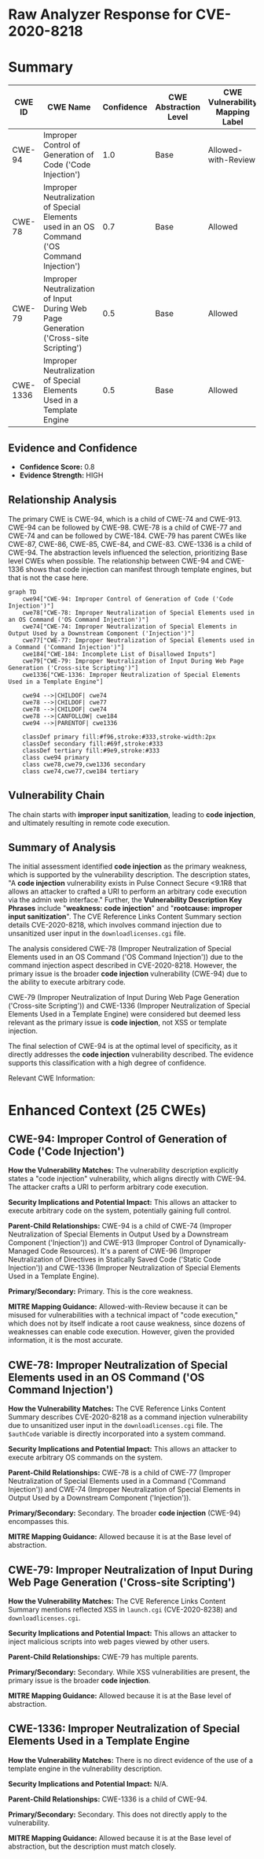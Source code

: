 # Raw Analyzer Response for CVE-2020-8218

# Summary
| CWE ID | CWE Name | Confidence | CWE Abstraction Level | CWE Vulnerability Mapping Label | CWE-Vulnerability Mapping Notes |
|---|---|---|---|---|---|
| CWE-94 | Improper Control of Generation of Code ('Code Injection') | 1.0 | Base | Allowed-with-Review | Primary CWE |
| CWE-78 | Improper Neutralization of Special Elements used in an OS Command ('OS Command Injection') | 0.7 | Base | Allowed | Secondary Candidate |
| CWE-79 | Improper Neutralization of Input During Web Page Generation ('Cross-site Scripting') | 0.5 | Base | Allowed | Secondary Candidate |
| CWE-1336 | Improper Neutralization of Special Elements Used in a Template Engine | 0.5 | Base | Allowed | Secondary Candidate |

## Evidence and Confidence

*   **Confidence Score:** 0.8
*   **Evidence Strength:** HIGH

## Relationship Analysis
The primary CWE is CWE-94, which is a child of CWE-74 and CWE-913. CWE-94 can be followed by CWE-98. CWE-78 is a child of CWE-77 and CWE-74 and can be followed by CWE-184. CWE-79 has parent CWEs like CWE-87, CWE-86, CWE-85, CWE-84, and CWE-83. CWE-1336 is a child of CWE-94. The abstraction levels influenced the selection, prioritizing Base level CWEs when possible. The relationship between CWE-94 and CWE-1336 shows that code injection can manifest through template engines, but that is not the case here.

```mermaid
graph TD
    cwe94["CWE-94: Improper Control of Generation of Code ('Code Injection')"]
    cwe78["CWE-78: Improper Neutralization of Special Elements used in an OS Command ('OS Command Injection')"]
    cwe74["CWE-74: Improper Neutralization of Special Elements in Output Used by a Downstream Component ('Injection')"]
    cwe77["CWE-77: Improper Neutralization of Special Elements used in a Command ('Command Injection')"]
    cwe184["CWE-184: Incomplete List of Disallowed Inputs"]
    cwe79["CWE-79: Improper Neutralization of Input During Web Page Generation ('Cross-site Scripting')"]
    cwe1336["CWE-1336: Improper Neutralization of Special Elements Used in a Template Engine"]

    cwe94 -->|CHILDOF| cwe74
    cwe78 -->|CHILDOF| cwe77
    cwe78 -->|CHILDOF| cwe74
    cwe78 -->|CANFOLLOW| cwe184
    cwe94 -->|PARENTOF| cwe1336
    
    classDef primary fill:#f96,stroke:#333,stroke-width:2px
    classDef secondary fill:#69f,stroke:#333
    classDef tertiary fill:#9e9,stroke:#333
    class cwe94 primary
    class cwe78,cwe79,cwe1336 secondary
    class cwe74,cwe77,cwe184 tertiary
```

## Vulnerability Chain
The chain starts with **improper input sanitization**, leading to **code injection**, and ultimately resulting in remote code execution.

## Summary of Analysis
The initial assessment identified **code injection** as the primary weakness, which is supported by the vulnerability description. The description states, "A **code injection** vulnerability exists in Pulse Connect Secure <9.1R8 that allows an attacker to crafted a URI to perform an arbitrary code execution via the admin web interface." Further, the **Vulnerability Description Key Phrases** include "**weakness: code injection**" and "**rootcause: improper input sanitization**". The CVE Reference Links Content Summary section details CVE-2020-8218, which involves command injection due to unsanitized user input in the `downloadlicenses.cgi` file.

The analysis considered CWE-78 (Improper Neutralization of Special Elements used in an OS Command ('OS Command Injection')) due to the command injection aspect described in CVE-2020-8218. However, the primary issue is the broader **code injection** vulnerability (CWE-94) due to the ability to execute arbitrary code.

CWE-79 (Improper Neutralization of Input During Web Page Generation ('Cross-site Scripting')) and CWE-1336 (Improper Neutralization of Special Elements Used in a Template Engine) were considered but deemed less relevant as the primary issue is **code injection**, not XSS or template injection.

The final selection of CWE-94 is at the optimal level of specificity, as it directly addresses the **code injection** vulnerability described. The evidence supports this classification with a high degree of confidence.

Relevant CWE Information:

# Enhanced Context (25 CWEs)

## CWE-94: Improper Control of Generation of Code ('Code Injection')

**How the Vulnerability Matches:** The vulnerability description explicitly states a "code injection" vulnerability, which aligns directly with CWE-94. The attacker crafts a URI to perform arbitrary code execution.

**Security Implications and Potential Impact:** This allows an attacker to execute arbitrary code on the system, potentially gaining full control.

**Parent-Child Relationships:** CWE-94 is a child of CWE-74 (Improper Neutralization of Special Elements in Output Used by a Downstream Component ('Injection')) and CWE-913 (Improper Control of Dynamically-Managed Code Resources). It's a parent of CWE-96 (Improper Neutralization of Directives in Statically Saved Code ('Static Code Injection')) and CWE-1336 (Improper Neutralization of Special Elements Used in a Template Engine).

**Primary/Secondary:** Primary. This is the core weakness.

**MITRE Mapping Guidance:** Allowed-with-Review because it can be misused for vulnerabilities with a technical impact of "code execution," which does not by itself indicate a root cause weakness, since dozens of weaknesses can enable code execution. However, given the provided information, it is the most accurate.

## CWE-78: Improper Neutralization of Special Elements used in an OS Command ('OS Command Injection')

**How the Vulnerability Matches:** The CVE Reference Links Content Summary describes CVE-2020-8218 as a command injection vulnerability due to unsanitized user input in the `downloadlicenses.cgi` file. The `$authCode` variable is directly incorporated into a system command.

**Security Implications and Potential Impact:** This allows an attacker to execute arbitrary OS commands on the system.

**Parent-Child Relationships:** CWE-78 is a child of CWE-77 (Improper Neutralization of Special Elements used in a Command ('Command Injection')) and CWE-74 (Improper Neutralization of Special Elements in Output Used by a Downstream Component ('Injection')).

**Primary/Secondary:** Secondary. The broader **code injection** (CWE-94) encompasses this.

**MITRE Mapping Guidance:** Allowed because it is at the Base level of abstraction.

## CWE-79: Improper Neutralization of Input During Web Page Generation ('Cross-site Scripting')

**How the Vulnerability Matches:** The CVE Reference Links Content Summary mentions reflected XSS in `launch.cgi` (CVE-2020-8238) and `downloadlicenses.cgi`.

**Security Implications and Potential Impact:** This allows an attacker to inject malicious scripts into web pages viewed by other users.

**Parent-Child Relationships:** CWE-79 has multiple parents.

**Primary/Secondary:** Secondary. While XSS vulnerabilities are present, the primary issue is the broader **code injection**.

**MITRE Mapping Guidance:** Allowed because it is at the Base level of abstraction.

## CWE-1336: Improper Neutralization of Special Elements Used in a Template Engine

**How the Vulnerability Matches:** There is no direct evidence of the use of a template engine in the vulnerability description.

**Security Implications and Potential Impact:** N/A.

**Parent-Child Relationships:** CWE-1336 is a child of CWE-94.

**Primary/Secondary:** Secondary. This does not directly apply to the vulnerability.

**MITRE Mapping Guidance:** Allowed because it is at the Base level of abstraction, but the description must match closely.